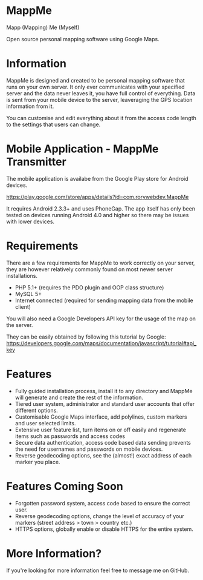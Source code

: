 MappMe
======

Mapp (Mapping) Me (Myself)

Open source personal mapping software using Google Maps.

Information
======
MappMe is designed and created to be personal mapping software that runs on your own server. It only ever communicates with your specified server and the data never leaves it, you have full control of everything. Data is sent from your mobile device to the server, leaveraging the GPS location information from it.

You can customise and edit everything about it from the access code length to the settings that users can change.

Mobile Application - MappMe Transmitter
======
The mobile application is availabe from the Google Play store for Android devices.

https://play.google.com/store/apps/details?id=com.rorywebdev.MappMe

It requires Android 2.3.3+ and uses PhoneGap. The app itself has only been tested on devices running Android 4.0 and higher so there may be issues with lower devices.

Requirements
======
There are a few requirements for MappMe to work correctly on your server, they are however relatively commonly found on most newer server installations.
- PHP 5.1+ (requires the PDO plugin and OOP class structure)
- MySQL 5+
- Internet connected (required for sending mapping data from the mobile client)

You will also need a Google Developers API key for the usage of the map on the server.

They can be easily obtained by following this tutorial by Google:
https://developers.google.com/maps/documentation/javascript/tutorial#api_key

Features
======
- Fully guided installation process, install it to any directory and MappMe will generate and create the rest of the information.
- Tiered user system, administrator and standard user accounts that offer different options.
- Customisable Google Maps interface, add polylines, custom markers and user selected limits.
- Extensive user feature list, turn items on or off easily and regenerate items such as passwords and access codes
- Secure data authentication, access code based data sending prevents the need for usernames and passwords on mobile devices.
- Reverse geodecoding options, see the (almost!) exact address of each marker you place.

Features Coming Soon
======
- Forgotten password system, access code based to ensure the correct user.
- Reverse geodecoding options, change the level of accuracy of your markers (street address > town > country etc.)
- HTTPS options, globally enable or disable HTTPS for the entire system.

More Information?
======
If you're looking for more information feel free to message me on GitHub.
